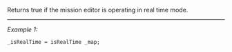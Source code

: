 Returns true if the mission editor is operating in real time mode.


---
*Example 1:*
```sqf
_isRealTime = isRealTime _map;
```